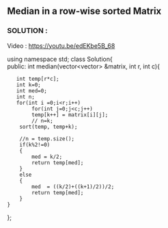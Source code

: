 ## Median in a row-wise sorted Matrix 

### SOLUTION : 
Video : https://youtu.be/edEKbe5B_68

using namespace std; 
class Solution{   
public:
    int median(vector<vector<int>> &matrix, int r, int c){
       
       int temp[r*c];
       int k=0;
       int med=0;
       int n;
       for(int i =0;i<r;i++)
            for(int j=0;j<c;j++)
            temp[k++] = matrix[i][j];
            // n=k;
        sort(temp, temp+k);
        
        //n = temp.size();
        if(k%2!=0)
        {
            med = k/2;
            return temp[med];
        }
        else
        {
            med  = ((k/2)+((k+1)/2))/2;
            return temp[med];
        }
    }
}; 
      
